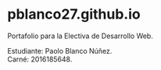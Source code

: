 # pblanco27.github.io

Portafolio para la Electiva de Desarrollo Web.

Estudiante: Paolo Blanco Núñez.\
Carné: 2016185648.
